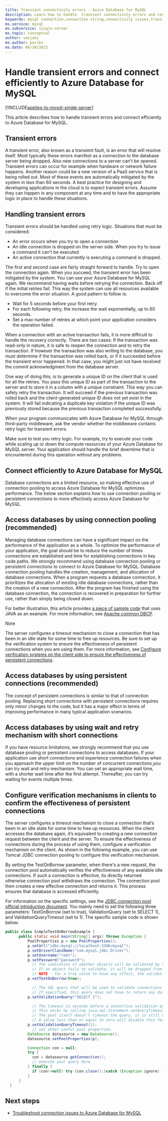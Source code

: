 ```yaml
---
title: Transient connectivity errors - Azure Database for MySQL
description: Learn how to handle  transient connectivity errors and connect efficiently to Azure Database for MySQL.
keywords: mysql connection,connection string,connectivity issues,transient error,connection error,connect efficiently
ms.service: mysql
ms.subservice: single-server
ms.topic: conceptual
author: savjani
ms.author: pariks
ms.date: 06/20/2022
---
```


# Handle transient errors and connect efficiently to Azure Database for MySQL

[!INCLUDE[applies-to-mysql-single-server](../includes/applies-to-mysql-single-server.md)]

This article describes how to handle transient errors and connect efficiently to  Azure Database for MySQL.

## Transient errors

A transient error, also known as a transient fault, is an error that will resolve itself. Most typically these errors manifest as a connection to the database server being dropped. Also new connections to a server can't be opened. Transient errors can occur for example when hardware or network failure happens. Another reason could be a new version of a PaaS service that is being rolled out. Most of these events are automatically mitigated by the system in less than 60 seconds. A best practice for designing and developing applications in the cloud is to expect transient errors. Assume they can happen in any component at any time and to have the appropriate logic in place to handle these situations.

## Handling transient errors

Transient errors should be handled using retry logic. Situations that must be considered:

* An error occurs when you try to open a connection
* An idle connection is dropped on the server side. When you try to issue a command it can't be executed
* An active connection that currently is executing a command is dropped.

The first and second case are fairly straight forward to handle. Try to open the connection again. When you succeed, the transient error has been mitigated by the system. You can use your Azure Database for MySQL again. We recommend having waits before retrying the connection. Back off if the initial retries fail. This way the system can use all resources available to overcome the error situation. A good pattern to follow is:

* Wait for 5 seconds before your first retry.
* For each following retry, the increase the wait exponentially, up to 60 seconds.
* Set a max number of retries at which point your application considers the operation failed.

When a connection with an active transaction fails, it is more difficult to handle the recovery correctly. There are two cases: If the transaction was read-only in nature, it is safe to reopen the connection and to retry the transaction. If however the transaction was also writing to the database, you must determine if the transaction was rolled back, or if it succeeded before the transient error happened. In that case, you might just not have received the commit acknowledgment from the database server.

One way of doing this, is to generate a unique ID on the client that is used for all the retries. You pass this unique ID as part of the transaction to the server and to store it in a column with a unique constraint. This way you can safely retry the transaction. It will succeed if the previous transaction was rolled back and the client-generated unique ID does not yet exist in the system. It will fail indicating a duplicate key violation if the unique ID was previously stored because the previous transaction completed successfully.

When your program communicates with Azure Database for MySQL through third-party middleware, ask the vendor whether the middleware contains retry logic for transient errors.

Make sure to test you retry logic. For example, try to execute your code while scaling up or down the compute resources of your Azure Database for MySQL server. Your application should handle the brief downtime that is encountered during this operation without any problems.

## Connect efficiently to Azure Database for MySQL

Database connections are a limited resource, so making effective use of connection pooling to access Azure Database for MySQL optimizes performance. The below section explains how to use connection pooling or persistent connections to more effectively access Azure Database for MySQL.

## Access databases by using connection pooling (recommended)

Managing database connections can have a significant impact on the performance of the application as a whole. To optimize the performance of your application, the goal should be to reduce the number of times connections are established and time for establishing connections in key code paths. We strongly recommend using database connection pooling or persistent connections to connect to Azure Database for MySQL. Database connection pooling handles the creation, management, and allocation of database connections. When a program requests a database connection, it prioritizes the allocation of existing idle database connections, rather than the creation of a new connection. After the program has finished using the database connection, the connection is recovered in preparation for further use, rather than simply being closed down.

For better illustration, this article provides [a piece of sample code](./sample-scripts-java-connection-pooling.md) that uses JAVA as an example. For more information, see [Apache common DBCP](https://commons.apache.org/proper/commons-dbcp/).

> [!NOTE]
> The server configures a timeout mechanism to close a connection that has been in an idle state for some time to free up resources. Be sure to set up the verification system to ensure the effectiveness of persistent connections when you are using them. For more information, see [Configure verification systems on the client side to ensure the effectiveness of persistent connections](concepts-connectivity.md#configure-verification-mechanisms-in-clients-to-confirm-the-effectiveness-of-persistent-connections).

## Access databases by using persistent connections (recommended)

The concept of persistent connections is similar to that of connection pooling. Replacing short connections with persistent connections requires only minor changes to the code, but it has a major effect in terms of improving performance in many typical application scenarios.

## Access databases by using wait and retry mechanism with short connections

If you have resource limitations, we strongly recommend that you use database pooling or persistent connections to access databases. If your application use short connections and experience connection failures when you approach the upper limit on the number of concurrent connections,you can try wait and retry mechanism. You can set an appropriate wait time, with a shorter wait time after the first attempt. Thereafter, you can try waiting for events multiple times.

## Configure verification mechanisms in clients to confirm the effectiveness of persistent connections

The server configures a timeout mechanism to close a connection that’s been in an idle state for some time to free up resources. When the client accesses the database again, it’s equivalent to creating a new connection request between the client and the server. To ensure the effectiveness of connections during the process of using them, configure a verification mechanism on the client. As shown in the following example, you can use Tomcat JDBC connection pooling to configure this verification mechanism.

By setting the TestOnBorrow parameter, when there's a new request, the connection pool automatically verifies the effectiveness of any available idle connections. If such a connection is effective, its directly returned otherwise connection pool withdraws the connection. The connection pool then creates a new effective connection and returns it. This process ensures that database is accessed efficiently. 

For information on the specific settings, see the [JDBC connection pool official introduction document](https://tomcat.apache.org/tomcat-7.0-doc/jdbc-pool.html#Common_Attributes). You mainly need to set the following three parameters: TestOnBorrow (set to true), ValidationQuery (set to SELECT 1), and ValidationQueryTimeout (set to 1). The specific sample code is shown below:

```java
public class SimpleTestOnBorrowExample {
      public static void main(String[] args) throws Exception {
          PoolProperties p = new PoolProperties();
          p.setUrl("jdbc:mysql://localhost:3306/mysql");
          p.setDriverClassName("com.mysql.jdbc.Driver");
          p.setUsername("root");
          p.setPassword("password");
            // The indication of whether objects will be validated by the idle object evictor (if any). 
            // If an object fails to validate, it will be dropped from the pool. 
            // NOTE - for a true value to have any effect, the validationQuery or validatorClassName parameter must be set to a non-null string. 
          p.setTestOnBorrow(true); 

            // The SQL query that will be used to validate connections from this pool before returning them to the caller.
            // If specified, this query does not have to return any data, it just can't throw a SQLException.
          p.setValidationQuery("SELECT 1");

            // The timeout in seconds before a connection validation queries fail. 
            // This works by calling java.sql.Statement.setQueryTimeout(seconds) on the statement that executes the validationQuery. 
            // The pool itself doesn't timeout the query, it is still up to the JDBC driver to enforce query timeouts. 
            // A value less than or equal to zero will disable this feature.
          p.setValidationQueryTimeout(1);
            // set other useful pool properties.
          DataSource datasource = new DataSource();
          datasource.setPoolProperties(p);

          Connection con = null;
          try {
            con = datasource.getConnection();
            // execute your query here
          } finally {
            if (con!=null) try {con.close();}catch (Exception ignore) {}
          }
      }
  }
```

## Next steps

* [Troubleshoot connection issues to Azure Database for MySQL](how-to-troubleshoot-common-connection-issues.md)
